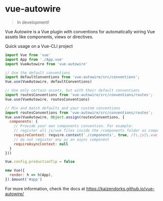 # vue-autowire
> In development!

Vue Autowire is a Vue plugin with conventions for automatically wiring Vue assets like components, views or directives.

Quick usage on a Vue-CLI project
```js
import Vue from 'vue'
import App from './App.vue'
import VueAutowire from 'vue-autowire'

// Use the default conventions
import defaultConventions from 'vue-autowire/src/conventions';
Vue.use(VueAutowire, defaultConventions)

// Use only certain assets, but with their default conventions
import routesConventions from 'vue-autowire/src/conventions/routes';
Vue.use(VueAutowire, routesConventions)

// Mix and match defaults and your custom conventions
import routesConventions from 'vue-autowire/src/conventions/routes';
Vue.use(VueAutowire, Object.assign(routesConventions, {
  components: {
    // Provide your own components convention. For example:
    // register all js/vue files inside the /components folder as components
    requireContext: require.context('./components', true, /(\.js|\.vue)$/),
    // do not register any as an async component
    requireAsyncContext: null
  }
}))

Vue.config.productionTip = false

new Vue({
  render: h => h(App),
}).$mount('#app')
```

For more information, check the docs at https://kaizendorks.github.io/vue-autowire/
